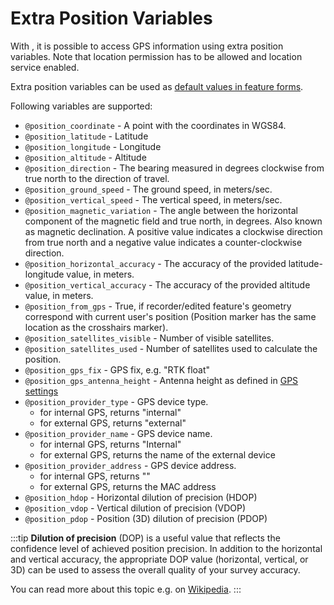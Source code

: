 # Extra Position Variables

With <MobileAppName />, it is possible to access GPS information using extra position variables. Note that location permission has to be allowed and location service enabled.

Extra position variables can be used as [default values in feature forms](./settingup_forms_settings/#default-values).

Following variables are supported:
 - `@position_coordinate` - A point with the coordinates in WGS84.
 - `@position_latitude` - Latitude
 - `@position_longitude` - Longitude
 - `@position_altitude` - Altitude
 - `@position_direction` - The bearing measured in degrees clockwise from true north to the direction of travel.
 - `@position_ground_speed` - The ground speed, in meters/sec.
 - `@position_vertical_speed` - The vertical speed, in meters/sec.
 - `@position_magnetic_variation` - The angle between the horizontal component of the magnetic field and true north, in degrees. Also known as magnetic declination. A positive value indicates a clockwise direction from true north and a negative value indicates a counter-clockwise direction.
 - `@position_horizontal_accuracy` - The accuracy of the provided latitude-longitude value, in meters.
 - `@position_vertical_accuracy` - The accuracy of the provided altitude value, in meters.
 - `@position_from_gps` - True, if recorder/edited feature's geometry correspond with current user's position (Position marker has the same location as the crosshairs marker).
 - `@position_satellites_visible` - Number of visible satellites.
 - `@position_satellites_used` - Number of satellites used to calculate the position.
 - `@position_gps_fix` - GPS fix, e.g. "RTK float"
 - `@position_gps_antenna_height` - Antenna height as defined in [GPS settings](../field/mobile-app-ui/#gps-settings)
 - `@position_provider_type` - GPS device type.
   - for internal GPS, returns "internal"
   - for external GPS, returns "external"
 - `@position_provider_name` - GPS device name.
   - for internal GPS, returns "Internal"
   - for external GPS, returns the name of the external device
 - `@position_provider_address` - GPS device address.
   - for internal GPS, returns "<NoSpellcheck id="devicegps" />"
   - for external GPS, returns the MAC address
 - `@position_hdop` - Horizontal dilution of precision (HDOP)
 - `@position_vdop` - Vertical dilution of precision (VDOP)
 - `@position_pdop` - Position (3D) dilution of precision (PDOP)

:::tip
**Dilution of precision** (DOP) is a useful value that reflects the confidence level of achieved position precision. In addition to the horizontal and vertical accuracy, the appropriate DOP value (horizontal, vertical, or 3D) can be used to assess the overall quality of your survey accuracy.

You can read more about this topic e.g. on [Wikipedia](https://en.wikipedia.org/wiki/Dilution_of_precision_(navigation)).
:::
